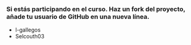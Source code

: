 ### Si estás participando en el curso. Haz un fork del proyecto, añade tu usuario de GitHub en una nueva línea.

- l-gallegos
- Selcouth03
